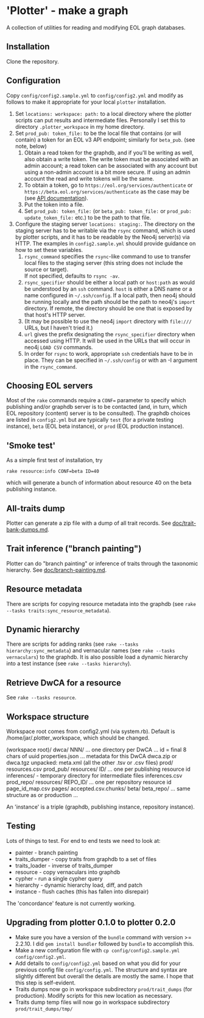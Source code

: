 # 'Plotter' - make a graph

A collection of utilities for reading and modifying EOL graph databases.

## Installation

Clone the repository.

## Configuration

Copy `config/config2.sample.yml` to `config/config2.yml`
and modify as follows to make it
appropriate for your local `plotter` installation.

 1. Set `locations: workspace: path:` to a local directory where the plotter scripts 
    can put results and intermediate files.  Personally I set this to
    directory `.plotter_workspace` in my home directory.
 1. Set `prod_pub: token_file:` to be the local file that contains (or will contain)
    a token for an EOL v3 API endpoint; similarly for `beta_pub`.  (see note, below)
     1. Obtain a read token for the graphdb, and if you'll be writing as well, also obtain 
        a write token.  The write token must be associated with an admin account; a read 
        token can be associated with any account but using a non-admin account is a 
        bit more secure.  If using an admin account the read and write tokens 
        will be the same.
     1. To obtain a token, go to
        `https://eol.org/services/authenticate` or
        `https://beta.eol.org/services/authenticate`
        as the case may be
        (see [API documentation](https://github.com/EOL/eol_website/blob/master/doc/api.md)).
     1. Put the token into a file.
     1. Set `prod_pub: token_file:` (or `beta_pub: token_file:` or `prod_pub: update_token_file:` 
        etc.) to be the path to that file.
 1. Configure the staging server `locations: staging:`.  The directory on the 
        staging server has to be writable via the `rsync`
        command, which is used by plotter scripts,
        and it has to be readable by the Neo4j server(s) via HTTP.
        The examples in `config2.sample.yml` should provide guidance on how 
        to set these variables.
     1. `rsync_command` specifies the `rsync`-like command to use to transfer local files
        to the staging server (this string does not include the source or target).  
        If not specified, defaults to `rsync -av`.
     1. `rsync_specifier` should be either a local path or `host:path` as would 
        be understood by an `ssh` command.  `host` is either a DNS name or 
        a name configured in `~/.ssh/config`.  If a local path, then neo4j should 
        be running locally and the path should be the 
        path to neo4j's `import` directory.  If remote, the directory should be 
        one that is exposed by that host's HTTP server.
     1. (It may be possible to use the neo4j `import` directory with `file:///` URLs, but 
        I haven't tried it.)
     1. `url` gives the prefix designating the `rsync_specifier`
        directory when accessed using 
        HTTP.  It will be used in the URLs that will occur in neo4j `LOAD CSV` 
        commands. 
     1. In order for `rsync` to work,
        appropriate `ssh` credentials have to be in place.  They can be specified
        in `~/.ssh/config` or with an -I argument in the `rsync_command`.


## Choosing EOL servers

Most of the `rake` commands require a `CONF=` parameter to specify
which publishing and/or graphdb server is to be contacted (and, in
turn, which EOL repository (content) server is to be consulted).  The
graphdb choices are listed in `config2.yml` but are typically `test`
(for a private testing instance), `beta` (EOL beta instance), or
`prod` (EOL production instance).

## 'Smoke test'

As a simple first test of installation, try

    rake resource:info CONF=beta ID=40

which will generate a bunch of information about resource 40 on the
beta publishing instance.

## All-traits dump

Plotter can generate a zip file with a dump of all trait records.
See [doc/trait-bank-dumps.md](doc/trait-bank-dumps.md).

## Trait inference ("branch painting")

Plotter can do "branch painting" or inference of traits through the taxonomic hierarchy.
See [doc/branch-painting.md](doc/branch-painting.md).

## Resource metadata

There are scripts for copying resource metadata into the graphdb 
(see `rake --tasks traits:sync_resource_metadata`).

## Dynamic hierarchy

There are scripts for adding ranks (see `rake --tasks hierarchy:sync_metadata`)
and vernacular names (see `rake --tasks vernaculars`)
to the graphdb.  It is also possible load a dynamic hierarchy into a test instance
(see `rake --tasks hierarchy`).

## Retrieve DwCA for a resource

See `rake --tasks resource`.

## Workspace structure

Workspace root comes from config2.yml (via system.rb).  Default
is /home/jar/.plotter_workspace, which should be changed.

  (workspace root)/
    dwca/
      NNN/  ... one directory per DwCA ... id = final 8 chars of uuid
        properties.json     ... metadata for this DwCA
        dwca.zip or dwca.tgz
        unpacked:
          meta.xml
          (all the other .tsv or .csv files)
    prod/
      resources.csv
    prod_pub/
      resources/
        ID/  ... one per publishing resource id
          inferences/     - temporary directory for intermediate files
            inferences.csv
    prod_repo/
      resources/
        REPO_ID/  ... one per repository resource id
          page_id_map.csv
          pages/
            accepted.csv.chunks/
    beta/
    beta_repo/
      ... same structure as or production ...

An 'instance' is a triple (graphdb, publishing instance, repository instance).

## Testing

Lots of things to test.  For end to end tests we need to look at:

* painter - branch painting
* traits_dumper - copy traits from graphdb to a set of files
* traits_loader - inverse of traits_dumper
* resource - copy vernaculars into graphdb
* cypher - run a single cypher query
* hierarchy - dynamic hierarchy load, diff, and patch
* instance - flush caches (this has fallen into disrepair)

The 'concordance' feature is not currently working.

## Upgrading from plotter 0.1.0 to plotter 0.2.0

* Make sure you have a version of the `bundle` command with version >= 2.2.10.
  I did `gem install bundler` followed by `bundle` to accomplish this.
* Make a new configuration file with `cp config/config2.sample.yml config/config2.yml`.
* Add details to `config/config2.yml` based on what you did for your previous config file
  `config/config.yml`.  The structure and syntax are slightly different but 
  overall the details are mostly the same.  I hope that this step is self-evident.
* Traits dumps now go in workspace subdirectory `prod/trait_dumps` (for production).
  Modify scripts for this new location as necessary.
* Traits dump temp files will now go in workspace subdirectory `prod/trait_dumps/tmp/`

